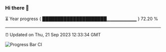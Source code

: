 ### Hi there 👋

⏳ Year progress { █████████████████████▁▁▁▁▁▁▁▁▁ } 72.20 %

---

⏰ Updated on Thu, 21 Sep 2023 12:33:34 GMT

![Progress Bar CI](https://github.com/ZhaoGui/ZhaoGui/workflows/Progress%20Bar%20CI/badge.svg)
